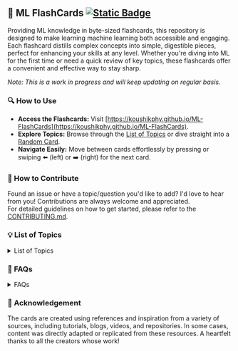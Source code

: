 
## 🚀 ML FlashCards  [![Static Badge](https://img.shields.io/badge/Visit%20Now-ML--FlashCards-brightgreen)](https://koushikphy.github.io/ML-FlashCards/)

Providing ML knowledge in byte-sized flashcards, this repository is designed to make learning machine learning both accessible and engaging. Each flashcard distills complex concepts into simple, digestible pieces, perfect for enhancing your skills at any level. Whether you're diving into ML for the first time or need a quick review of key topics, these flashcards offer a convenient and effective way to stay sharp.

*Note: This is a work in progress and will keep updating on regular basis.*

### 🔍 How to Use
- **Access the Flashcards:** Visit [https://koushikphy.github.io/ML-FlashCards](https://koushikphy.github.io/ML-FlashCards).  
- **Explore Topics:**  Browse through the [List of Topics](https://koushikphy.github.io/ML-FlashCards) or  dive straight into a [Random Card](https://koushikphy.github.io/ML-FlashCards//?file=random).
- **Navigate Easily:** Move between cards effortlessly by pressing or swiping ⬅️ (left) or ➡️ (right) for the next card.



### 🤝 How to Contribute
Found an issue or have a topic/question you'd like to add? I'd love to hear from you! Contributions are always welcome and appreciated.  
For detailed guidelines on how to get started, please refer to the [CONTRIBUTING.md](CONTRIBUTING.md).




### 💡 List of Topics
<details>
<!-- LoQ -->
  <summary>List of Topics</summary>

- [What is Linear Regression](cards/linear_regression.md)
- [Assumptions of Linear Regression](cards/linear_reg_assumptions.md)
- [What is Logistic Regression](cards/logistic_regression.md)
- [Overfit & Underfit](cards/overfit_underfit.md)
- [Bias-Variance tradeoff](cards/bias_variance_tradeoff.md)
- [Regularization](cards/regularization.md)
- [Curse of dimensionality](cards/curse_of_dimensionality.md)
- [Data Standardization](cards/standardization.md)
- [Fill Missing Data](cards/fill_missing.md)
- [Outliers](cards/outliers.md)
- [Principal Component Analysis (PCA)](cards/pca.md)
- [Gradient Descent](cards/gradient_descent.md)
- [Handling categorical features](cards/categorical_features.md)
- [Handling Imbalance](cards/handling_imbalance.md)
- [Bagging and Boosting](cards/bagging_boosting.md)
- [Decision Trees](cards/decision_trees.md)
- [Random Forest](cards/random_forest.md)
- [K-Nearest Neighbors](cards/k_nearest_neighbour.md)
- [K-Means Clustering](cards/k_means.md)
- [Support Vector Machine](cards/svm.md)
- [Bayesian Inference](cards/bayes.md)
- [Naive Bayes Classifier](cards/maive_bayes.md)
- [Cross-validation](cards/cross_validation.md)
- [Confusion Matrix, Precision & Recall](cards/confusion_matrix.md)
- [ROC Curve & AUC](cards/roc_aoc.md)
- [Bessel's Correction](cards/bessel_correction.md)
- [Hyperparameters](cards/hyperparameters.md)
- [Hyperparameter Optimization](cards/hyper_opt.md)
- [Central Limit Theorem](cards/central_limit.md)
- [Law of Large Numbers](cards/law_large.md)
</details>

<!-- LoQ -->

### 👥 FAQs
<details>

<summary>FAQs</summary>


1. **Why create this? Aren't there already plenty of ML tutorials available online?**  
   Absolutely! While it's true that many ML resources exist, I created this repository as my personal knowledge base - an easily accessible, bite-sized reference for quick reviews and self-learning.
</details>



### 🙏 Acknowledgement

The cards are created using references and inspiration from a variety of sources, including tutorials, blogs, videos, and repositories. In some cases, content was directly adapted or replicated from these resources. A heartfelt thanks to all the creators whose work!